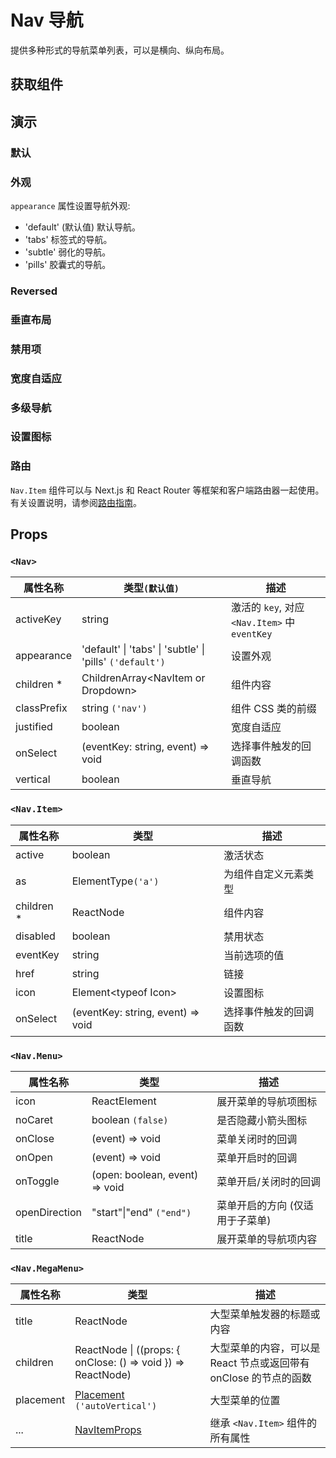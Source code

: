 # Nav 导航

提供多种形式的导航菜单列表，可以是横向、纵向布局。

## 获取组件

<!--{include:<import-guide>}-->

## 演示

### 默认

<!--{include:`basic.md`}-->

### 外观

`appearance` 属性设置导航外观:

- 'default' (默认值) 默认导航。
- 'tabs' 标签式的导航。
- 'subtle' 弱化的导航。
- 'pills' 胶囊式的导航。

<!--{include:`appearance.md`}-->

### Reversed

<!--{include:`reversed.md`}-->

### 垂直布局

<!--{include:`vertical.md`}-->

### 禁用项

<!--{include:`status.md`}-->

### 宽度自适应

<!--{include:`justified.md`}-->

### 多级导航

<!--{include:`dropdown.md`}-->

### 设置图标

<!--{include:`icon.md`}-->

### 路由

`Nav.Item` 组件可以与 Next.js 和 React Router 等框架和客户端路由器一起使用。有关设置说明，请参阅[路由指南](/guide/composition/#third-party-routing-library)。

<!--{include:`with-router.md`}-->

## Props

### `<Nav>`

| 属性名称    | 类型`(默认值)`                                           | 描述                                          |
| ----------- | -------------------------------------------------------- | --------------------------------------------- |
| activeKey   | string                                                   | 激活的 `key`, 对应 `<Nav.Item>` 中 `eventKey` |
| appearance  | 'default' \| 'tabs' \| 'subtle' \| 'pills' `('default')` | 设置外观                                      |
| children \* | ChildrenArray&lt;NavItem or Dropdown&gt;                 | 组件内容                                      |
| classPrefix | string `('nav')`                                         | 组件 CSS 类的前缀                             |
| justified   | boolean                                                  | 宽度自适应                                    |
| onSelect    | (eventKey: string, event) => void                        | 选择事件触发的回调函数                        |
| vertical    | boolean                                                  | 垂直导航                                      |

### `<Nav.Item>`

| 属性名称    | 类型                              | 描述                   |
| ----------- | --------------------------------- | ---------------------- |
| active      | boolean                           | 激活状态               |
| as          | ElementType`('a')`                | 为组件自定义元素类型   |
| children \* | ReactNode                         | 组件内容               |
| disabled    | boolean                           | 禁用状态               |
| eventKey    | string                            | 当前选项的值           |
| href        | string                            | 链接                   |
| icon        | Element&lt;typeof Icon&gt;        | 设置图标               |
| onSelect    | (eventKey: string, event) => void | 选择事件触发的回调函数 |

### `<Nav.Menu>`

| 属性名称      | 类型                           | 描述                            |
| ------------- | ------------------------------ | ------------------------------- |
| icon          | ReactElement                   | 展开菜单的导航项图标            |
| noCaret       | boolean `(false)`              | 是否隐藏小箭头图标              |
| onClose       | (event) => void                | 菜单关闭时的回调                |
| onOpen        | (event) => void                | 菜单开启时的回调                |
| onToggle      | (open: boolean, event) => void | 菜单开启/关闭时的回调           |
| openDirection | "start"\|"end" `("end")`       | 菜单开启的方向 (仅适用于子菜单) |
| title         | ReactNode                      | 展开菜单的导航项内容            |

### `<Nav.MegaMenu>`

| 属性名称  | 类型                                                         | 描述                                                             |
| --------- | ------------------------------------------------------------ | ---------------------------------------------------------------- |
| title     | ReactNode                                                    | 大型菜单触发器的标题或内容                                       |
| children  | ReactNode \| ((props: { onClose: () => void }) => ReactNode) | 大型菜单的内容，可以是 React 节点或返回带有 onClose 的节点的函数 |
| placement | [Placement](#code-ts-placement-code) `('autoVertical')`      | 大型菜单的位置                                                   |
| ...       | [NavItemProps][NavItemProps]                                 | 继承 `<Nav.Item>` 组件的所有属性                                 |

[NavItemProps]: /components/nav/#code-lt-nav-item-gt-code

<!--{include:(_common/types/placement-all.md)}-->
